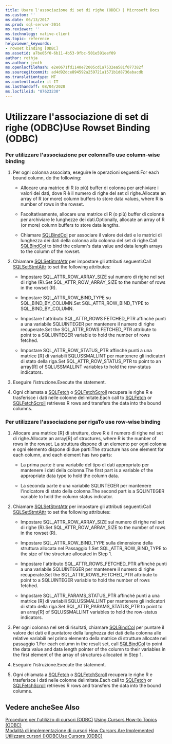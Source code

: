 ```yaml
---
title: Usare l'associazione di set di righe (ODBC) | Microsoft Docs
ms.custom: ''
ms.date: 06/13/2017
ms.prod: sql-server-2014
ms.reviewer: ''
ms.technology: native-client
ms.topic: reference
helpviewer_keywords:
- rowset binding [ODBC]
ms.assetid: a7be05f0-6b11-4b53-9fbc-501e591eef09
author: rothja
ms.author: jroth
ms.openlocfilehash: e2e0671fd1140e72005cd1a7532ea581f077382f
ms.sourcegitcommit: ad4d92dce894592a259721a1571b1d8736abacdb
ms.translationtype: MT
ms.contentlocale: it-IT
ms.lasthandoff: 08/04/2020
ms.locfileid: "87623230"
---
```

# <a name="use-rowset-binding-odbc"></a><span data-ttu-id="c3b10-102">Utilizzare l'associazione di set di righe (ODBC)</span><span class="sxs-lookup"><span data-stu-id="c3b10-102">Use Rowset Binding (ODBC)</span></span>
    
### <a name="to-use-column-wise-binding"></a><span data-ttu-id="c3b10-103">Per utilizzare l'associazione per colonna</span><span class="sxs-lookup"><span data-stu-id="c3b10-103">To use column-wise binding</span></span>  
  
1.  <span data-ttu-id="c3b10-104">Per ogni colonna associata, eseguire le operazioni seguenti:</span><span class="sxs-lookup"><span data-stu-id="c3b10-104">For each bound column, do the following:</span></span>  
  
    -   <span data-ttu-id="c3b10-105">Allocare una matrice di R (o più) buffer di colonna per archiviare i valori dei dati, dove R è il numero di righe del set di righe.</span><span class="sxs-lookup"><span data-stu-id="c3b10-105">Allocate an array of R (or more) column buffers to store data values, where R is number of rows in the rowset.</span></span>  
  
    -   <span data-ttu-id="c3b10-106">Facoltativamente, allocare una matrice di R (o più) buffer di colonna per archiviare le lunghezze dei dati.</span><span class="sxs-lookup"><span data-stu-id="c3b10-106">Optionally, allocate an array of R (or more) column buffers to store data lengths.</span></span>  
  
    -   <span data-ttu-id="c3b10-107">Chiamare [SQLBindCol](../../native-client-odbc-api/sqlbindcol.md) per associare il valore dei dati e le matrici di lunghezza dei dati della colonna alla colonna del set di righe.</span><span class="sxs-lookup"><span data-stu-id="c3b10-107">Call [SQLBindCol](../../native-client-odbc-api/sqlbindcol.md) to bind the column's data value and data length arrays to the column of the rowset.</span></span>  
  
2.  <span data-ttu-id="c3b10-108">Chiamare [SQLSetStmtAttr](../../native-client-odbc-api/sqlsetstmtattr.md) per impostare gli attributi seguenti:</span><span class="sxs-lookup"><span data-stu-id="c3b10-108">Call [SQLSetStmtAttr](../../native-client-odbc-api/sqlsetstmtattr.md) to set the following attributes:</span></span>  
  
    -   <span data-ttu-id="c3b10-109">Impostare SQL_ATTR_ROW_ARRAY_SIZE sul numero di righe nel set di righe (R).</span><span class="sxs-lookup"><span data-stu-id="c3b10-109">Set SQL_ATTR_ROW_ARRAY_SIZE to the number of rows in the rowset (R).</span></span>  
  
    -   <span data-ttu-id="c3b10-110">Impostare SQL_ATTR_ROW_BIND_TYPE su SQL_BIND_BY_COLUMN.</span><span class="sxs-lookup"><span data-stu-id="c3b10-110">Set SQL_ATTR_ROW_BIND_TYPE to SQL_BIND_BY_COLUMN.</span></span>  
  
    -   <span data-ttu-id="c3b10-111">Impostare l'attributo SQL_ATTR_ROWS FETCHED_PTR affinché punti a una variabile SQLUINTEGER per mantenere il numero di righe recuperate.</span><span class="sxs-lookup"><span data-stu-id="c3b10-111">Set the SQL_ATTR_ROWS FETCHED_PTR attribute to point to a SQLUINTEGER variable to hold the number of rows fetched.</span></span>  
  
    -   <span data-ttu-id="c3b10-112">Impostare SQL_ATTR_ROW_STATUS_PTR affinché punti a una matrice [R] di variabili SQLUSSMALLINT per mantenere gli indicatori di stato della riga.</span><span class="sxs-lookup"><span data-stu-id="c3b10-112">Set SQL_ATTR_ROW_STATUS_PTR to point to an array[R] of SQLUSSMALLINT variables to hold the row-status indicators.</span></span>  
  
3.  <span data-ttu-id="c3b10-113">Eseguire l'istruzione.</span><span class="sxs-lookup"><span data-stu-id="c3b10-113">Execute the statement.</span></span>  
  
4.  <span data-ttu-id="c3b10-114">Ogni chiamata a [SQLFetch](https://go.microsoft.com/fwlink/?LinkId=58401) o [SQLFetchScroll](../../native-client-odbc-api/sqlfetchscroll.md) recupera le righe R e trasferisce i dati nelle colonne delimitate.</span><span class="sxs-lookup"><span data-stu-id="c3b10-114">Each call to [SQLFetch](https://go.microsoft.com/fwlink/?LinkId=58401) or [SQLFetchScroll](../../native-client-odbc-api/sqlfetchscroll.md) retrieves R rows and transfers the data into the bound columns.</span></span>  
  
### <a name="to-use-row-wise-binding"></a><span data-ttu-id="c3b10-115">Per utilizzare l'associazione per riga</span><span class="sxs-lookup"><span data-stu-id="c3b10-115">To use row-wise binding</span></span>  
  
1.  <span data-ttu-id="c3b10-116">Allocare una matrice [R] di strutture, dove R è il numero di righe nel set di righe.</span><span class="sxs-lookup"><span data-stu-id="c3b10-116">Allocate an array[R] of structures, where R is the number of rows in the rowset.</span></span> <span data-ttu-id="c3b10-117">La struttura dispone di un elemento per ogni colonna e ogni elemento dispone di due parti:</span><span class="sxs-lookup"><span data-stu-id="c3b10-117">The structure has one element for each column, and each element has two parts:</span></span>  
  
    -   <span data-ttu-id="c3b10-118">La prima parte è una variabile del tipo di dati appropriato per mantenere i dati della colonna.</span><span class="sxs-lookup"><span data-stu-id="c3b10-118">The first part is a variable of the appropriate data type to hold the column data.</span></span>  
  
    -   <span data-ttu-id="c3b10-119">La seconda parte è una variabile SQLINTEGER per mantenere l'indicatore di stato della colonna.</span><span class="sxs-lookup"><span data-stu-id="c3b10-119">The second part is a SQLINTEGER variable to hold the column status indicator.</span></span>  
  
2.  <span data-ttu-id="c3b10-120">Chiamare [SQLSetStmtAttr](../../native-client-odbc-api/sqlsetstmtattr.md) per impostare gli attributi seguenti:</span><span class="sxs-lookup"><span data-stu-id="c3b10-120">Call [SQLSetStmtAttr](../../native-client-odbc-api/sqlsetstmtattr.md) to set the following attributes:</span></span>  
  
    -   <span data-ttu-id="c3b10-121">Impostare SQL_ATTR_ROW_ARRAY_SIZE sul numero di righe nel set di righe (R).</span><span class="sxs-lookup"><span data-stu-id="c3b10-121">Set SQL_ATTR_ROW_ARRAY_SIZE to the number of rows in the rowset (R).</span></span>  
  
    -   <span data-ttu-id="c3b10-122">Impostare SQL_ATTR_ROW_BIND_TYPE sulla dimensione della struttura allocata nel Passaggio 1.</span><span class="sxs-lookup"><span data-stu-id="c3b10-122">Set SQL_ATTR_ROW_BIND_TYPE to the size of the structure allocated in Step 1.</span></span>  
  
    -   <span data-ttu-id="c3b10-123">Impostare l'attributo SQL_ATTR_ROWS_FETCHED_PTR affinché punti a una variabile SQLUINTEGER per mantenere il numero di righe recuperate.</span><span class="sxs-lookup"><span data-stu-id="c3b10-123">Set the SQL_ATTR_ROWS_FETCHED_PTR attribute to point to a SQLUINTEGER variable to hold the number of rows fetched.</span></span>  
  
    -   <span data-ttu-id="c3b10-124">Impostare SQL_ATTR_PARAMS_STATUS_PTR affinché punti a una matrice [R] di variabili SQLUSSMALLINT per mantenere gli indicatori di stato della riga.</span><span class="sxs-lookup"><span data-stu-id="c3b10-124">Set SQL_ATTR_PARAMS_STATUS_PTR to point to an array[R] of SQLUSSMALLINT variables to hold the row-status indicators.</span></span>  
  
3.  <span data-ttu-id="c3b10-125">Per ogni colonna nel set di risultati, chiamare [SQLBindCol](../../native-client-odbc-api/sqlbindcol.md) per puntare il valore dei dati e il puntatore della lunghezza dei dati della colonna alle relative variabili nel primo elemento della matrice di strutture allocate nel passaggio 1.</span><span class="sxs-lookup"><span data-stu-id="c3b10-125">For each column in the result set, call [SQLBindCol](../../native-client-odbc-api/sqlbindcol.md) to point the data value and data length pointer of the column to their variables in the first element of the array of structures allocated in Step 1.</span></span>  
  
4.  <span data-ttu-id="c3b10-126">Eseguire l'istruzione.</span><span class="sxs-lookup"><span data-stu-id="c3b10-126">Execute the statement.</span></span>  
  
5.  <span data-ttu-id="c3b10-127">Ogni chiamata a [SQLFetch](https://go.microsoft.com/fwlink/?LinkId=58401) o [SQLFetchScroll](../../native-client-odbc-api/sqlfetchscroll.md) recupera le righe R e trasferisce i dati nelle colonne delimitate.</span><span class="sxs-lookup"><span data-stu-id="c3b10-127">Each call to [SQLFetch](https://go.microsoft.com/fwlink/?LinkId=58401) or [SQLFetchScroll](../../native-client-odbc-api/sqlfetchscroll.md) retrieves R rows and transfers the data into the bound columns.</span></span>  
  
## <a name="see-also"></a><span data-ttu-id="c3b10-128">Vedere anche</span><span class="sxs-lookup"><span data-stu-id="c3b10-128">See Also</span></span>  
 <span data-ttu-id="c3b10-129">[Procedure per l'utilizzo di cursori &#40;ODBC&#41;](using-cursors-how-to-topics-odbc.md) </span><span class="sxs-lookup"><span data-stu-id="c3b10-129">[Using Cursors How-to Topics &#40;ODBC&#41;](using-cursors-how-to-topics-odbc.md) </span></span>  
 <span data-ttu-id="c3b10-130">[Modalità di implementazione di cursori](../../native-client-odbc-cursors/implementation/how-cursors-are-implemented.md) </span><span class="sxs-lookup"><span data-stu-id="c3b10-130">[How Cursors Are Implemented](../../native-client-odbc-cursors/implementation/how-cursors-are-implemented.md) </span></span>  
 [<span data-ttu-id="c3b10-131">Utilizzare cursori &#40;&#41;ODBC</span><span class="sxs-lookup"><span data-stu-id="c3b10-131">Use Cursors &#40;ODBC&#41;</span></span>](use-cursors-odbc.md)  
  
  
